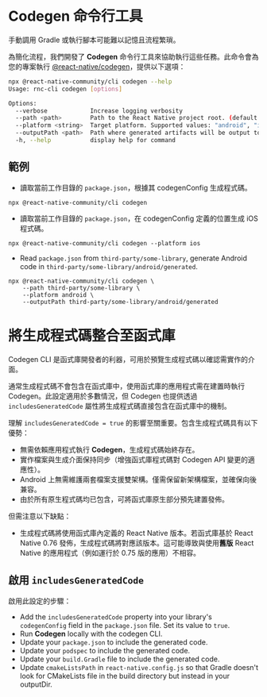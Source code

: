 # Codegen 命令行工具

手動調用 Gradle 或執行腳本可能難以記憶且流程繁瑣。

為簡化流程，我們開發了 **Codegen** 命令行工具來協助執行這些任務。此命令會為您的專案執行 [@react-native/codegen](https://www.npmjs.com/package/@react-native/codegen)，提供以下選項：

```sh
npx @react-native-community/cli codegen --help
Usage: rnc-cli codegen [options]

Options:
  --verbose            Increase logging verbosity
  --path <path>        Path to the React Native project root. (default: "/Users/MyUsername/projects/my-app")
  --platform <string>  Target platform. Supported values: "android", "ios", "all". (default: "all")
  --outputPath <path>  Path where generated artifacts will be output to.
  -h, --help           display help for command
```

## 範例

- 讀取當前工作目錄的 `package.json`，根據其 codegenConfig 生成程式碼。

```shell
npx @react-native-community/cli codegen
```

- 讀取當前工作目錄的 `package.json`，在 codegenConfig 定義的位置生成 iOS 程式碼。

```shell
npx @react-native-community/cli codegen --platform ios
```

- Read `package.json` from `third-party/some-library`, generate Android code in `third-party/some-library/android/generated`.

```shell
npx @react-native-community/cli codegen \
    --path third-party/some-library \
    --platform android \
    --outputPath third-party/some-library/android/generated
```

# 將生成程式碼整合至函式庫

Codegen CLI 是函式庫開發者的利器，可用於預覽生成程式碼以確認需實作的介面。

通常生成程式碼不會包含在函式庫中，使用函式庫的應用程式需在建置時執行 Codegen。此設定適用於多數情況，但 Codegen 也提供透過 `includesGeneratedCode` 屬性將生成程式碼直接包含在函式庫中的機制。

理解 `includesGeneratedCode = true` 的影響至關重要。包含生成程式碼具有以下優勢：

- 無需依賴應用程式執行 **Codegen**，生成程式碼始終存在。
- 實作檔案與生成介面保持同步（增強函式庫程式碼對 Codegen API 變更的適應性）。
- Android 上無需維護兩套檔案支援雙架構。僅需保留新架構檔案，並確保向後兼容。
- 由於所有原生程式碼均已包含，可將函式庫原生部分預先建置發佈。

但需注意以下缺點：

- 生成程式碼將使用函式庫內定義的 React Native 版本。若函式庫基於 React Native 0.76 發佈，生成程式碼將對應該版本。這可能導致與使用**舊版** React Native 的應用程式（例如運行於 0.75 版的應用）不相容。

## 啟用 `includesGeneratedCode`

啟用此設定的步驟：

- Add the `includesGeneratedCode` property into your library's `codegenConfig` field in the `package.json` file. Set its value to `true`.
- Run **Codegen** locally with the codegen CLI.
- Update your `package.json` to include the generated code.
- Update your `podspec` to include the generated code.
- Update your `build.Gradle` file to include the generated code.
- Update `cmakeListsPath` in `react-native.config.js` so that Gradle doesn't look for CMakeLists file in the build directory but instead in your outputDir.